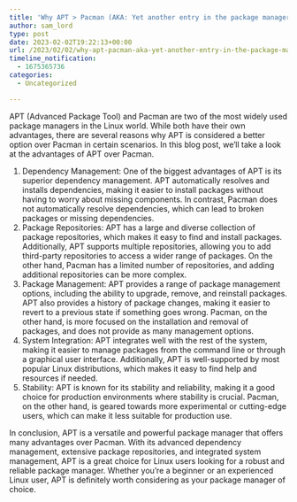 ```yaml
---
title: 'Why APT > Pacman (AKA: Yet another entry in the package manager wars!)'
author: sam_lord
type: post
date: 2023-02-02T19:22:13+00:00
url: /2023/02/02/why-apt-pacman-aka-yet-another-entry-in-the-package-manager-wars/
timeline_notification:
  - 1675365736
categories:
  - Uncategorized

---
```

APT (Advanced Package Tool) and Pacman are two of the most widely used package managers in the Linux world. While both have their own advantages, there are several reasons why APT is considered a better option over Pacman in certain scenarios. In this blog post, we&#8217;ll take a look at the advantages of APT over Pacman.

  1. Dependency Management: One of the biggest advantages of APT is its superior dependency management. APT automatically resolves and installs dependencies, making it easier to install packages without having to worry about missing components. In contrast, Pacman does not automatically resolve dependencies, which can lead to broken packages or missing dependencies.
  2. Package Repositories: APT has a large and diverse collection of package repositories, which makes it easy to find and install packages. Additionally, APT supports multiple repositories, allowing you to add third-party repositories to access a wider range of packages. On the other hand, Pacman has a limited number of repositories, and adding additional repositories can be more complex.
  3. Package Management: APT provides a range of package management options, including the ability to upgrade, remove, and reinstall packages. APT also provides a history of package changes, making it easier to revert to a previous state if something goes wrong. Pacman, on the other hand, is more focused on the installation and removal of packages, and does not provide as many management options.
  4. System Integration: APT integrates well with the rest of the system, making it easier to manage packages from the command line or through a graphical user interface. Additionally, APT is well-supported by most popular Linux distributions, which makes it easy to find help and resources if needed.
  5. Stability: APT is known for its stability and reliability, making it a good choice for production environments where stability is crucial. Pacman, on the other hand, is geared towards more experimental or cutting-edge users, which can make it less suitable for production use.

In conclusion, APT is a versatile and powerful package manager that offers many advantages over Pacman. With its advanced dependency management, extensive package repositories, and integrated system management, APT is a great choice for Linux users looking for a robust and reliable package manager. Whether you&#8217;re a beginner or an experienced Linux user, APT is definitely worth considering as your package manager of choice.